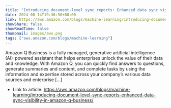 ```yaml
---
title: "Introducing document-level sync reports: Enhanced data sync visibility in Amazon Q Business"
date: 2024-08-14T19:36:50+00:00
link: https://aws.amazon.com/blogs/machine-learning/introducing-document-level-sync-reports-enhanced-data-sync-visibility-in-amazon-q-business/
showShare: false
showReadTime: false
thumbnail: images/aws.png
tags: ["aws.amazon.com/blogs/machine-learning"]
---
```

Amazon Q Business is a fully managed, generative artificial intelligence (AI)-powered assistant that helps enterprises unlock the value of their data and knowledge. With Amazon Q, you can quickly find answers to questions, generate summaries and content, and complete tasks by using the information and expertise stored across your company’s various data sources and enterprise […]

- Link to article: https://aws.amazon.com/blogs/machine-learning/introducing-document-level-sync-reports-enhanced-data-sync-visibility-in-amazon-q-business/